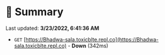 # 📖 Summary
Last updated: **3/23/2022, 6:41:36 AM**

- `GET` [https://Bhadwa-sala.toxicblte.repl.co](https://Bhadwa-sala.toxicblte.repl.co) - **Down** (342ms)
